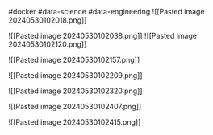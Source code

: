 #docker #data-science #data-engineering 
![[Pasted image 20240530102018.png]]

![[Pasted image 20240530102038.png]]
![[Pasted image 20240530102120.png]]

![[Pasted image 20240530102157.png]]

![[Pasted image 20240530102209.png]]

![[Pasted image 20240530102320.png]]

![[Pasted image 20240530102407.png]]

![[Pasted image 20240530102415.png]]